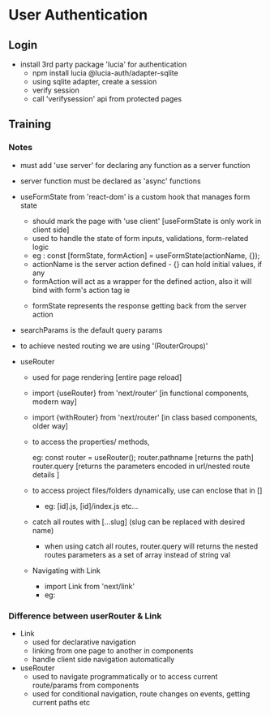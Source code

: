 # User Authentication

## Login

- install 3rd party package 'lucia' for authentication
  - npm install lucia @lucia-auth/adapter-sqlite
  - using sqlite adapter, create a session
  - verify session
  - call 'verifysession' api from protected pages

## Training

### Notes

- must add 'use server' for declaring any function as a server function
- server function must be declared as 'async' functions

- useFormState from 'react-dom' is a custom hook that manages form state

  - should mark the page with 'use client' [useFormState is only work in client side]
  - used to handle the state of form inputs, validations, form-related logic
  - eg : const [formState, formAction] = useFormState(actionName, {});
  - actionName is the server action defined - {} can hold initial values, if any
  - formAction will act as a wrapper for the defined action, also it will bind with form's action tag
    ie <form id="auth-form" action={formAction}> </form>
  - formState represents the response getting back from the server action

- searchParams is the default query params

- to achieve nested routing we are using '(RouterGroups)'
- useRouter

  - used for page rendering [entire page reload]
  - import {useRouter} from 'next/router' [in functional components, modern way]
  - import {withRouter} from 'next/router' [in class based components, older way]
  - to access the properties/ methods,

    eg: const router = useRouter();
    router.pathname [returns the path]
    router.query [returns the parameters encoded in url/nested route details ]

  - to access project files/folders dynamically, use can enclose that in []
    - eg: [id].js, [id]/index.js etc...
  - catch all routes with [...slug] (slug can be replaced with desired name)
    - when using catch all routes, router.query will returns the nested
      routes parameters as a set of array instead of string val
  - Navigating with Link
    - import Link from 'next/link'
    - eg: <Link href='/portfolio'></Link>

### Difference between userRouter & Link

- Link
  - used for declarative navigation
  - linking from one page to another in components
  - handle client side navigation automatically
- useRouter
  - used to navigate programmatically or to access current route/params from components
  - used for conditional navigation, route changes on events, getting current paths etc
